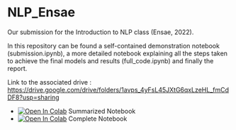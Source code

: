 # NLP_Ensae

Our submission for the Introduction to NLP class (Ensae, 2022).

In this repository can be found a self-contained demonstration notebook (submission.ipynb), a more detailed notebook explaining all the steps taken to achieve the final models and results (full_code.ipynb) and finally the report.

Link to the associated drive : https://drive.google.com/drive/folders/1avps_4yFsL45JXtG6qxLzeHL_fmCdDF8?usp=sharing

- <a href="https://colab.research.google.com/drive/1y0gm2tSbuCUaWSfe8gHXa6VGhfGMt2kZ?usp=sharing#scrollTo=UdMx8EBgba_1" target="_parent"><img src="https://colab.research.google.com/assets/colab-badge.svg" alt="Open In Colab"/></a> Summarized Notebook
- <a href="https://colab.research.google.com/drive/15YXmzqKZRD7jwaUzSjkXbryz5BBB1Fdr#scrollTo=jb-M-D6BK9-W" target="_parent"><img src="https://colab.research.google.com/assets/colab-badge.svg" alt="Open In Colab"/></a> Complete Notebook
